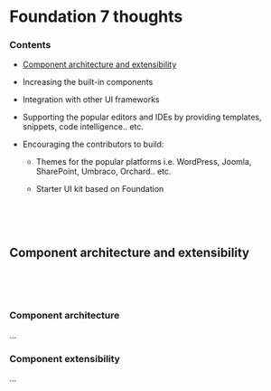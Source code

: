 # Foundation 7 thoughts

### Contents

- [Component architecture and extensibility](#Component-architecture-and-extensibility)

- Increasing the built-in components

- Integration with other UI frameworks

- Supporting the popular editors and IDEs by providing templates, snippets, code intelligence.. etc.

- Encouraging the contributors to build:

    - Themes for the popular platforms i.e. WordPress, Joomla, SharePoint, Umbraco, Orchard.. etc.

    - Starter UI kit based on Foundation

 

 

## Component architecture and extensibility


 

 

### Component architecture
...

### Component extensibility
...
 

 

 
